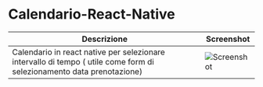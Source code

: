# Calendario-React-Native

| Descrizione | Screenshot |
|-----------|-----------|
| Calendario in react native per selezionare intervallo di tempo ( utile come form di selezionamento data prenotazione) | ![Screenshot](https://raw.githubusercontent.com/vittorioPiotti/Calendario-React-Native/main/screenshot.PNG) |


